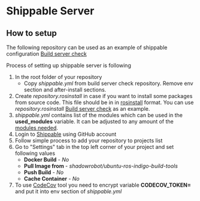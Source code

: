 # Shippable Server

## How to setup

The following repository can be used as an example of shippable configuration [Build server check](https://github.com/shadow-robot/build-servers-check)

Process of setting up shippable server is following

1. In the root folder of your repository
    * Copy *shippable.yml* from build server check repository. Remove env section and after-install sections.
2. Create *repository.rosinstall* in case if you want to install some packages from source code. This file should be in in [rosinstall](http://wiki.ros.org/rosinstall) format.
   You can use *repository.rosinstall* [Build server check](https://github.com/shadow-robot/build-servers-check) as an example.
3. *shippable.yml* contains list of the modules which can be used in the **used_modules** variable. It can be adjusted to any amount of the [modules needed](../modules.md).
4. Login to [Shippable](https://wwww.shippable.com/) using GitHub account
5. Follow simple process to add your repository to projects list
6. Go to "Settings" tab in the top left corner of your project and set following values
    * **Docker Build** - *No*
    * **Pull Image from** - *shadowrobot/ubuntu-ros-indigo-build-tools*
    * **Push Build** - *No*
    * **Cache Container** - *No*
7. To use [CodeCov](https://codecov.io) tool you need to encrypt variable **CODECOV_TOKEN=<UUID from CodeCov>** and put it into env section of *shippable.yml*
